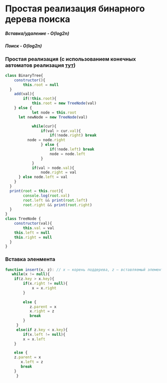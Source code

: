 # Простая реализация бинарного дерева поиска
##### Вставка/удаление - O(log2n)
##### Поиск - O(log2n)

### Простая реализация (с использованием конечных автоматов реализация [тут](https://github.com/maq7P/learn-js/tree/main/topics/Iterators/binaryTree))
```javascript
class BinaryTree{
	constructor(){
		this.root = null
  }
	add(val){
		if(!this.root){
			this.root = new TreeNode(val)
    } else {
			let node = this.root
      let newNode = new TreeNode(val)

			while(cur){
				if(val > cur.val){
					if(!node.right) break
          node = node.right
				} else {
					if(!node.left) break
					node = node.left
				}
			}
			if(val > node.val){
				node.right = val
      } else node.left = val
    }
  }
  print(root = this.root){
		console.log(root.val)
		root.left && print(root.left)
		root.right && print(root.right)
  }
}
class TreeNode {
	constructor(val){
		this.val = val
    this.left = null
    this.right = null
  }
}
```

### Вставка эленмента
```javascript
function insert(x, z): // x — корень поддерева, z — вставляемый элемент
   while(x != null){
   	if(z.key > x.key){
		if(x.right != null){
			x = x.right
		}
       
		else {
		   z.parent = x
		   x.right = z
		   break
		}
  	 }
     else(if z.key < x.key){
     	if(x.left != null){
		x = x.left
	}

	else {
	z.parent = x
	   x.left = z
	   break
	}
     }

```
